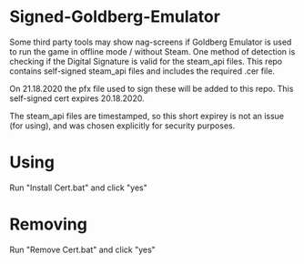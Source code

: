 # Signed-Goldberg-Emulator
Some third party tools may show nag-screens if Goldberg Emulator is used to run the game in offline mode / without Steam.
One method of detection is checking if the Digital Signature is valid for the steam_api files.
This repo contains self-signed steam_api files and includes the required .cer file.

On 21.18.2020 the pfx file used to sign these will be added to this repo. This self-signed cert expires 20.18.2020.

The steam_api files are timestamped, so this short expirey is not an issue (for using), and was chosen explicitly for security purposes.


# Using
Run "Install Cert.bat" and click "yes"

# Removing
Run "Remove Cert.bat" and click "yes"
